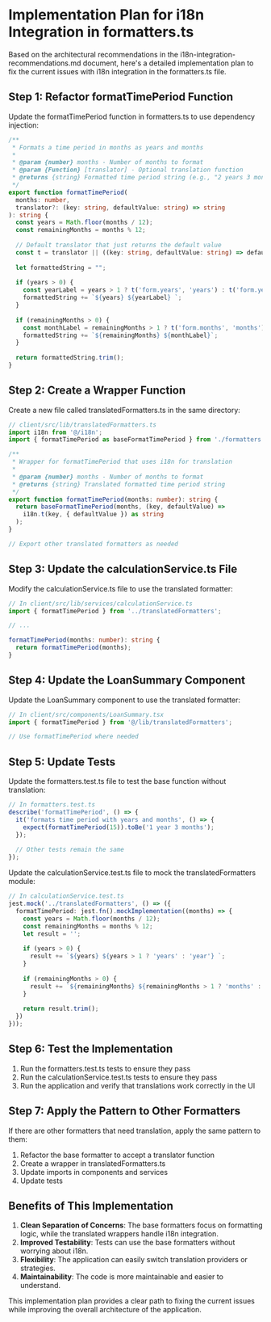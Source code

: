 # Implementation Plan for i18n Integration in formatters.ts

Based on the architectural recommendations in the i18n-integration-recommendations.md document, here's a detailed implementation plan to fix the current issues with i18n integration in the formatters.ts file.

## Step 1: Refactor formatTimePeriod Function

Update the formatTimePeriod function in formatters.ts to use dependency injection:

```typescript
/**
 * Formats a time period in months as years and months
 *
 * @param {number} months - Number of months to format
 * @param {Function} [translator] - Optional translation function
 * @returns {string} Formatted time period string (e.g., "2 years 3 months", "1 year", "5 months")
 */
export function formatTimePeriod(
  months: number,
  translator?: (key: string, defaultValue: string) => string
): string {
  const years = Math.floor(months / 12);
  const remainingMonths = months % 12;
  
  // Default translator that just returns the default value
  const t = translator || ((key: string, defaultValue: string) => defaultValue);
  
  let formattedString = "";
  
  if (years > 0) {
    const yearLabel = years > 1 ? t('form.years', 'years') : t('form.year', 'year');
    formattedString += `${years} ${yearLabel} `;
  }
  
  if (remainingMonths > 0) {
    const monthLabel = remainingMonths > 1 ? t('form.months', 'months') : t('form.month', 'month');
    formattedString += `${remainingMonths} ${monthLabel}`;
  }
  
  return formattedString.trim();
}
```

## Step 2: Create a Wrapper Function

Create a new file called translatedFormatters.ts in the same directory:

```typescript
// client/src/lib/translatedFormatters.ts
import i18n from '@/i18n';
import { formatTimePeriod as baseFormatTimePeriod } from './formatters';

/**
 * Wrapper for formatTimePeriod that uses i18n for translation
 * 
 * @param {number} months - Number of months to format
 * @returns {string} Translated formatted time period string
 */
export function formatTimePeriod(months: number): string {
  return baseFormatTimePeriod(months, (key, defaultValue) => 
    i18n.t(key, { defaultValue }) as string
  );
}

// Export other translated formatters as needed
```

## Step 3: Update the calculationService.ts File

Modify the calculationService.ts file to use the translated formatter:

```typescript
// In client/src/lib/services/calculationService.ts
import { formatTimePeriod } from '../translatedFormatters';

// ...

formatTimePeriod(months: number): string {
  return formatTimePeriod(months);
}
```

## Step 4: Update the LoanSummary Component

Update the LoanSummary component to use the translated formatter:

```typescript
// In client/src/components/LoanSummary.tsx
import { formatTimePeriod } from '@/lib/translatedFormatters';

// Use formatTimePeriod where needed
```

## Step 5: Update Tests

Update the formatters.test.ts file to test the base function without translation:

```typescript
// In formatters.test.ts
describe('formatTimePeriod', () => {
  it('formats time period with years and months', () => {
    expect(formatTimePeriod(15)).toBe('1 year 3 months');
  });
  
  // Other tests remain the same
});
```

Update the calculationService.test.ts file to mock the translatedFormatters module:

```typescript
// In calculationService.test.ts
jest.mock('../translatedFormatters', () => ({
  formatTimePeriod: jest.fn().mockImplementation((months) => {
    const years = Math.floor(months / 12);
    const remainingMonths = months % 12;
    let result = '';
    
    if (years > 0) {
      result += `${years} ${years > 1 ? 'years' : 'year'} `;
    }
    
    if (remainingMonths > 0) {
      result += `${remainingMonths} ${remainingMonths > 1 ? 'months' : 'month'}`;
    }
    
    return result.trim();
  })
}));
```

## Step 6: Test the Implementation

1. Run the formatters.test.ts tests to ensure they pass
2. Run the calculationService.test.ts tests to ensure they pass
3. Run the application and verify that translations work correctly in the UI

## Step 7: Apply the Pattern to Other Formatters

If there are other formatters that need translation, apply the same pattern to them:

1. Refactor the base formatter to accept a translator function
2. Create a wrapper in translatedFormatters.ts
3. Update imports in components and services
4. Update tests

## Benefits of This Implementation

1. **Clean Separation of Concerns**: The base formatters focus on formatting logic, while the translated wrappers handle i18n integration.
2. **Improved Testability**: Tests can use the base formatters without worrying about i18n.
3. **Flexibility**: The application can easily switch translation providers or strategies.
4. **Maintainability**: The code is more maintainable and easier to understand.

This implementation plan provides a clear path to fixing the current issues while improving the overall architecture of the application.
